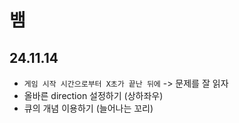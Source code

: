 # 뱀

## 24.11.14

- `게임 시작 시간으로부터 X초가 끝난 뒤에` -> 문제를 잘 읽자
- 올바른 direction 설정하기 (상하좌우)
- 큐의 개념 이용하기 (늘어나는 꼬리)
